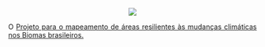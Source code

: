 <p align="center">
   <img src="./TNC_logo.png">
</p>


<p align="justify">
O <a href="http://www.nature.ly/TNCResilience"> Projeto para o mapeamento de áreas resilientes às mudanças climáticas nos Biomas brasileiros.   
</p>



